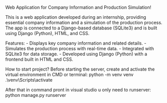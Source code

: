 Web Application for Company Information and Production Simulation!

This is a web application developed during an internship, 
providing essential company information and a simulation of the production process. 
The app is connected to a Django-based database (SQLite3) and is built using Django (Python), HTML, and CSS.

 Features:
    -  Displays key company information and related details.
    -  Simulates the production process with real-time data.
    -  Integrated with SQLite3 for data storage.
    -  Developed using Django (Python) with a frontend built in HTML and CSS.


How to start project?
  Before starting the server, create and activate the virtual environment in CMD or terminal:
     python -m venv venv
    .\venv\Scripts\activate

  After that in command pront in visual studio u only need to runserver:
    python manage.py runserver
